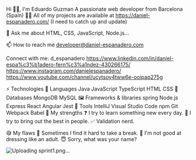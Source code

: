 Hi 👋🏻, I'm Eduardo Guzman
A passionate web developer from Barcelona (Spain)
👨‍💻 All of my projects are available at https://daniel-espanadero.com/ (I need to catch up and update)

💬 Ask me about HTML, CSS, JavaScript, Node.js...

📫 How to reach me developer@daniel-espanadero.com

Connect with me:
d_espanadero https://www.linkedin.com/in/daniel-espa%c3%b1adero-fern%c3%a1ndez-430266175/ https://www.instagram.com/danielespanadero/ https://www.youtube.com/channel/ucytsoy4tww6e-ooipap275g


⚡ Technologies
💬 Languages
Java	JavaScript	TypeScript	HTML	CSS
💾 Databases
MongoDB	MySQL
🖼️ Frameworks & libraries
spring	Node.js	Express	React	Angular	Jest
🔧 Tools
IntelliJ	Visual Studio Code	npm	Git	Webpack	Babel
💪 My strengths
❓ I try to learn something new every day.
👥 I try to bring out the best in people.
✅ Validation nerd.

😅 My flaws
🤯 Sometimes I find it hard to take a break.
👕 I'm not good at dressing like an adult.
😇 Sorry, what was your name?

![Uploading sprint1.png…]()
